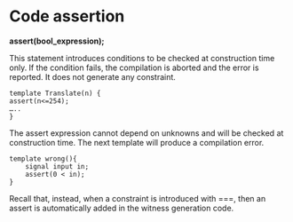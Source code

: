 # Code assertion

**assert\(bool\_expression\);**

This statement introduces conditions to be checked at construction time only. If the condition fails, the compilation is aborted and the error is reported. It does not generate any constraint.

```text
template Translate(n) {
assert(n<=254);
…..
}
```

The assert expression cannot depend on unknowns and will be checked at construction time. The next template will produce a compilation error.

```text
template wrong(){
    signal input in;
    assert(0 < in);
}
```

Recall that, instead, when a constraint is introduced with ===, then an assert is automatically added in the witness generation code.


